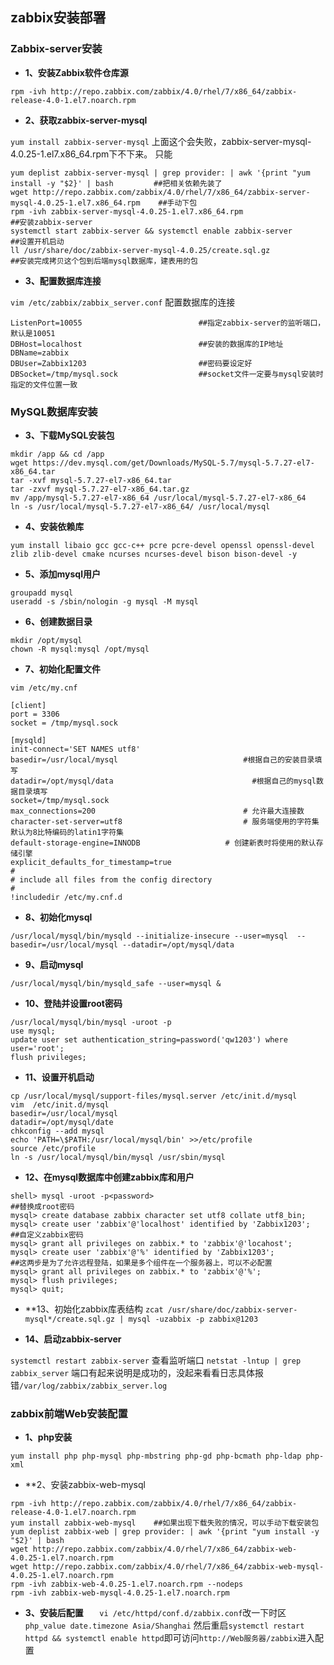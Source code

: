 ## zabbix安装部署

###  Zabbix-server安装
- **1、安装Zabbix软件仓库源**

`rpm -ivh http://repo.zabbix.com/zabbix/4.0/rhel/7/x86_64/zabbix-release-4.0-1.el7.noarch.rpm`

- **2、获取zabbix-server-mysql**

`yum install zabbix-server-mysql`
上面这个会失败，zabbix-server-mysql-4.0.25-1.el7.x86_64.rpm下不下来。
只能
```shell
yum deplist zabbix-server-mysql | grep provider: | awk '{print "yum install -y "$2}' | bash         ##把相关依赖先装了
wget http://repo.zabbix.com/zabbix/4.0/rhel/7/x86_64/zabbix-server-mysql-4.0.25-1.el7.x86_64.rpm    ##手动下包
rpm -ivh zabbix-server-mysql-4.0.25-1.el7.x86_64.rpm                                                ##安装zabbix-server
systemctl start zabbix-server && systemctl enable zabbix-server                                     ##设置开机启动 
ll /usr/share/doc/zabbix-server-mysql-4.0.25/create.sql.gz                                          ##安装完成拷贝这个包到后端mysql数据库，建表用的包
```
- **3、配置数据库连接**

`vim /etc/zabbix/zabbix_server.conf`
配置数据库的连接
```shell
ListenPort=10055                          ##指定zabbix-server的监听端口，默认是10051
DBHost=localhost                          ##安装的数据库的IP地址
DBName=zabbix                         
DBUser=Zabbix1203                         ##密码要设定好
DBSocket=/tmp/mysql.sock                  ##socket文件一定要与mysql安装时指定的文件位置一致
```
### MySQL数据库安装
- **3、下载MySQL安装包**

```shell
mkdir /app && cd /app
wget https://dev.mysql.com/get/Downloads/MySQL-5.7/mysql-5.7.27-el7-x86_64.tar
tar -xvf mysql-5.7.27-el7-x86_64.tar
tar -zxvf mysql-5.7.27-el7-x86_64.tar.gz
mv /app/mysql-5.7.27-el7-x86_64 /usr/local/mysql-5.7.27-el7-x86_64
ln -s /usr/local/mysql-5.7.27-el7-x86_64/ /usr/local/mysql
```
- **4、安装依赖库**

`yum install libaio gcc gcc-c++ pcre pcre-devel openssl openssl-devel zlib zlib-devel cmake ncurses ncurses-devel bison bison-devel -y`
- **5、添加mysql用户**

```shell
groupadd mysql
useradd -s /sbin/nologin -g mysql -M mysql
```
- **6、创建数据目录**

```shell
mkdir /opt/mysql 
chown -R mysql:mysql /opt/mysql
```
- **7、初始化配置文件**

`vim /etc/my.cnf`
```
[client]
port = 3306
socket = /tmp/mysql.sock

[mysqld]
init-connect='SET NAMES utf8'
basedir=/usr/local/mysql                      		#根据自己的安装目录填写 
datadir=/opt/mysql/data                               #根据自己的mysql数据目录填写
socket=/tmp/mysql.sock
max_connections=200                             	# 允许最大连接数
character-set-server=utf8                   		# 服务端使用的字符集默认为8比特编码的latin1字符集
default-storage-engine=INNODB             		# 创建新表时将使用的默认存储引擎
explicit_defaults_for_timestamp=true
#
# include all files from the config directory
#
!includedir /etc/my.cnf.d
```
- **8、初始化mysql**

`/usr/local/mysql/bin/mysqld --initialize-insecure --user=mysql  --basedir=/usr/local/mysql --datadir=/opt/mysql/data`
- **9、启动mysql**

`/usr/local/mysql/bin/mysqld_safe --user=mysql &`
- **10、登陆并设置root密码**

```shell
/usr/local/mysql/bin/mysql -uroot -p
use mysql;
update user set authentication_string=password('qw1203') where user='root';
flush privileges;
```
- **11、设置开机启动**

```shell
cp /usr/local/mysql/support-files/mysql.server /etc/init.d/mysql
vim  /etc/init.d/mysql
basedir=/usr/local/mysql
datadir=/opt/mysql/date
chkconfig --add mysql
echo 'PATH=\$PATH:/usr/local/mysql/bin' >>/etc/profile
source /etc/profile
ln -s /usr/local/mysql/bin/mysql /usr/sbin/mysql
```
- **12、在mysql数据库中创建zabbix库和用户**
```shell
shell> mysql -uroot -p<password>                                              ##替换成root密码
mysql> create database zabbix character set utf8 collate utf8_bin;    
mysql> create user 'zabbix'@'localhost' identified by 'Zabbix1203';          ##自定义zabbix密码
mysql> grant all privileges on zabbix.* to 'zabbix'@'locahost';
mysql> create user 'zabbix'@'%' identified by 'Zabbix1203';                  ##这两步是为了允许远程登陆，如果是多个组件在一个服务器上，可以不必配置
mysql> grant all privileges on zabbix.* to 'zabbix'@'%';
mysql> flush privileges;
mysql> quit;
```

- **13、初始化zabbix库表结构
`zcat /usr/share/doc/zabbix-server-mysql*/create.sql.gz | mysql -uzabbix -p zabbix@1203`

- **14、启动zabbix-server**

`systemctl restart zabbix-server`
查看监听端口
`netstat -lntup | grep zabbix_server` 端口有起来说明是成功的，没起来看看日志具体报错`/var/log/zabbix/zabbix_server.log`

### zabbix前端Web安装配置

- **1、php安装**

`yum install php php-mysql php-mbstring php-gd php-bcmath php-ldap php-xml`

- **2、安装zabbix-web-mysql
```shell
rpm -ivh http://repo.zabbix.com/zabbix/4.0/rhel/7/x86_64/zabbix-release-4.0-1.el7.noarch.rpm
yum install zabbix-web-mysql    ##如果出现下载失败的情况，可以手动下载安装包
yum deplist zabbix-web | grep provider: | awk '{print "yum install -y "$2}' | bash
wget http://repo.zabbix.com/zabbix/4.0/rhel/7/x86_64/zabbix-web-4.0.25-1.el7.noarch.rpm
wget http://repo.zabbix.com/zabbix/4.0/rhel/7/x86_64/zabbix-web-mysql-4.0.25-1.el7.noarch.rpm
rpm -ivh zabbix-web-4.0.25-1.el7.noarch.rpm --nodeps
rpm -ivh zabbix-web-mysql-4.0.25-1.el7.noarch.rpm
```
- **3、安装后配置**
`	vi /etc/httpd/conf.d/zabbix.conf`改一下时区`php_value date.timezone Asia/Shanghai`
然后重启`systemctl restart httpd && systemctl enable httpd`即可访问`http://Web服务器/zabbix`进入配置
